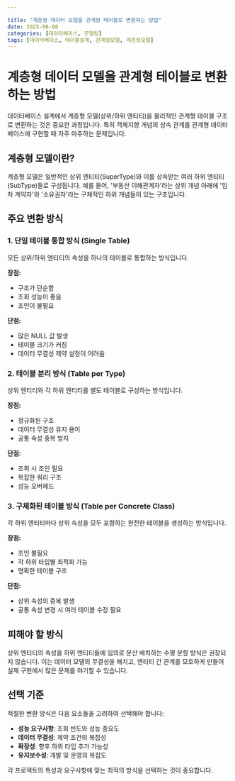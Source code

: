 ```yaml
---

title: "계층형 데이터 모델을 관계형 테이블로 변환하는 방법"
date: 2025-06-08
categories: [데이터베이스, 모델링]
tags: [데이터베이스, 테이블설계, 관계형모델, 계층형모델]
---
```


# 계층형 데이터 모델을 관계형 테이블로 변환하는 방법

데이터베이스 설계에서 계층형 모델(상위/하위 엔티티)을 물리적인 관계형 테이블 구조로 변환하는 것은 중요한 과정입니다. 특히 객체지향 개념의 상속 관계를 관계형 데이터베이스에 구현할 때 자주 마주하는 문제입니다.

## 계층형 모델이란?

계층형 모델은 일반적인 상위 엔티티(SuperType)와 이를 상속받는 여러 하위 엔티티(SubType)들로 구성됩니다. 예를 들어, '부동산 이해관계자'라는 상위 개념 아래에 '임차 계약자'와 '소유권자'라는 구체적인 하위 개념들이 있는 구조입니다.

## 주요 변환 방식

### 1. 단일 테이블 통합 방식 (Single Table)
모든 상위/하위 엔티티의 속성을 하나의 테이블로 통합하는 방식입니다.

**장점:**
- 구조가 단순함
- 조회 성능이 좋음
- 조인이 불필요

**단점:**
- 많은 NULL 값 발생
- 테이블 크기가 커짐
- 데이터 무결성 제약 설정이 어려움

### 2. 테이블 분리 방식 (Table per Type)
상위 엔티티와 각 하위 엔티티를 별도 테이블로 구성하는 방식입니다.

**장점:**
- 정규화된 구조
- 데이터 무결성 유지 용이
- 공통 속성 중복 방지

**단점:**
- 조회 시 조인 필요
- 복잡한 쿼리 구조
- 성능 오버헤드

### 3. 구체화된 테이블 방식 (Table per Concrete Class)
각 하위 엔티티마다 상위 속성을 모두 포함하는 완전한 테이블을 생성하는 방식입니다.

**장점:**
- 조인 불필요
- 각 하위 타입별 최적화 가능
- 명확한 테이블 구조

**단점:**
- 상위 속성의 중복 발생
- 공통 속성 변경 시 여러 테이블 수정 필요

## 피해야 할 방식

상위 엔티티의 속성을 하위 엔티티들에 임의로 분산 배치하는 수평 분할 방식은 권장되지 않습니다. 이는 데이터 모델의 무결성을 해치고, 엔티티 간 관계를 모호하게 만들어 실제 구현에서 많은 문제를 야기할 수 있습니다.

## 선택 기준

적절한 변환 방식은 다음 요소들을 고려하여 선택해야 합니다:

- **성능 요구사항**: 조회 빈도와 성능 중요도
- **데이터 무결성**: 제약 조건의 복잡성
- **확장성**: 향후 하위 타입 추가 가능성
- **유지보수성**: 개발 및 운영의 복잡도

각 프로젝트의 특성과 요구사항에 맞는 최적의 방식을 선택하는 것이 중요합니다.
